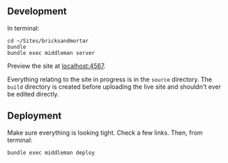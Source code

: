 ## Development

In terminal:

    cd ~/Sites/bricksandmortar
    bundle
    bundle exec middleman server

Preview the site at [localhost:4567](http://localhost:4567/).

Everything relating to the site in progress is in the `source` directory.  The `build` directory is created before uploading the live site and shouldn't ever be edited directly.

## Deployment

Make sure everything is looking tight.  Check a few links.  Then, from terminal:

    bundle exec middleman deploy
